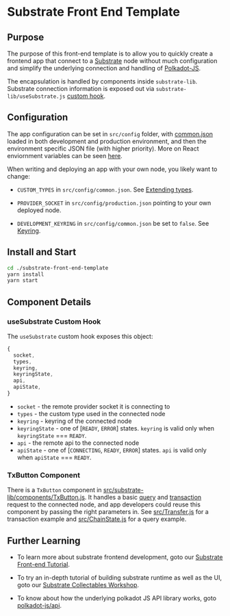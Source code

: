 # Substrate Front End Template

## Purpose

The purpose of this front-end template is to allow you to quickly create a
frontend app that connect to a [Substrate](https://github.com/paritytech/substrate)
node without much configuration and simplify the underlying connection and
handling of [Polkadot-JS](https://polkadot.js.org/api/).

The encapsulation is handled by components inside `substrate-lib`. Substrate
connection information is exposed out via `substrate-lib/useSubstrate.js`
[custom hook](https://reactjs.org/docs/hooks-custom.html).

## Configuration

The app configuration can be set in `src/config` folder, with
[common.json](./src/config/common.json)
loaded in both development and production environment, and then the environment
specific JSON file (with higher priority). More on React enviornment variables
can be seen [here](https://create-react-app.dev/docs/adding-custom-environment-variables).

When writing and deploying an app with your own node, you likely want to change:

  - `CUSTOM_TYPES` in `src/config/common.json`. See
  [Extending types](https://polkadot.js.org/api/start/types.extend.html).

  - `PROVIDER_SOCKET` in `src/config/production.json` pointing to your own
  deployed node.

  - `DEVELOPMENT_KEYRING` in `src/config/common.json` be set to `false`.
  See [Keyring](https://polkadot.js.org/api/start/keyring.html).


## Install and Start
```bash
cd ./substrate-front-end-template
yarn install
yarn start
```

## Component Details

### useSubstrate Custom Hook

The `useSubstrate` custom hook exposes this object:

```js
{
  socket,
  types,
  keyring,
  keyringState,
  api,
  apiState,
}
```

  - `socket` - the remote provider socket it is connecting to
  - `types` - the custom type used in the connected node
  - `keyring` - keyring of the connected node
  - `keyringState` - one of [`READY`, `ERROR`] states. `keyring` is valid
  only when `keyringState` === `READY`.
  - `api` - the remote api to the connected node
  - `apiState` - one of [`CONNECTING`, `READY`, `ERROR`] states. `api` is valid
  only when `apiState` === `READY`.


### TxButton Component

There is a `TxButton` component in
[src/substrate-lib/components/TxButton.js](./src/substrate-lib/components/TxButton.js).
It handles a basic [query](https://polkadot.js.org/api/start/api.query.html)
and [transaction](https://polkadot.js.org/api/start/api.tx.html) request to the
connected node, and app developers could reuse this component by passing the
right parameters in. See [src/Transfer.js](./src/Transfer.js) for a transaction
example and [src/ChainState.js](./src/ChainState.js) for a query example.

## Further Learning

  - To learn more about substrate frontend development, goto our
  [Substrate Front-end Tutorial](https://substrate.dev/docs/en/tutorials/substrate-front-end/).

  - To try an in-depth tutorial of building substrate runtime as well as the
  UI, goto our [Substrate Collectables Workshop](https://substrate-developer-hub.github.io/substrate-collectables-workshop/).

  - To know about how the underlying polkadot JS API library works, goto
  [polkadot-js/api](https://polkadot.js.org/api/).
